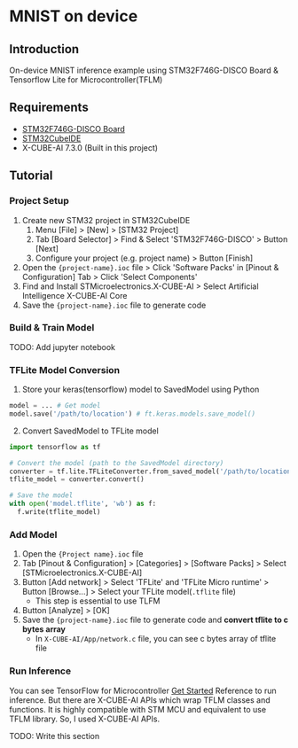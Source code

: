 # MNIST on device

## Introduction
On-device MNIST inference example using STM32F746G-DISCO Board & Tensorflow Lite for Microcontroller(TFLM)

## Requirements
*  [STM32F746G-DISCO Board](https://www.st.com/en/evaluation-tools/32f746gdiscovery.html)
* [STM32CubeIDE](https://www.st.com/en/development-tools/stm32cubeide.html)
* X-CUBE-AI 7.3.0 (Built in this project)

## Tutorial

### Project Setup
1. Create new STM32 project in STM32CubeIDE
    1. Menu [File] > [New] > [STM32 Project]
    1. Tab [Board Selector] > Find & Select 'STM32F746G-DISCO' > Button [Next]
    1. Configure your project (e.g. project name) > Button [Finish]
2. Open the `{project-name}.ioc` file > Click 'Software Packs' in [Pinout & Configuration] Tab > Click 'Select Components'
3. Find and Install STMicroelectronics.X-CUBE-AI > Select Artificial Intelligence X-CUBE-AI Core
4. Save the `{project-name}.ioc` file to generate code

### Build & Train Model
TODO: Add jupyter notebook

### TFLite Model Conversion
1. Store your keras(tensorflow) model to SavedModel using Python
```python
model = ... # Get model
model.save('/path/to/location') # ft.keras.models.save_model()
```
2. Convert SavedModel to TFLite model
```python
import tensorflow as tf

# Convert the model (path to the SavedModel directory)
converter = tf.lite.TFLiteConverter.from_saved_model('/path/to/location')
tflite_model = converter.convert()

# Save the model
with open('model.tflite', 'wb') as f:
  f.write(tflite_model)
```

### Add Model
1. Open the `{Project name}.ioc` file
2. Tab [Pinout & Configuration] > [Categories] > [Software Packs] > Select [STMicroelectronics.X-CUBE-AI]
3. Button [Add network] > Select 'TFLite' and 'TFLite Micro runtime' > Button [Browse...] > Select your TFLite model(`.tflite` file)
    * This step is essential to use TLFM
4. Button [Analyze] > [OK]
5. Save the `{project-name}.ioc` file to generate code and **convert tflite to c bytes array**
    * In `X-CUBE-AI/App/network.c` file, you can see c bytes array of tflite file

### Run Inference
You can see TensorFlow for Microcontroller [Get Started](https://www.tensorflow.org/lite/microcontrollers/get_started_low_level) Reference to run inference. But there are X-CUBE-AI APIs which wrap TFLM classes and functions. It is highly compatible with STM MCU and equivalent to use TFLM library. So, I used X-CUBE-AI APIs.

TODO: Write this section
